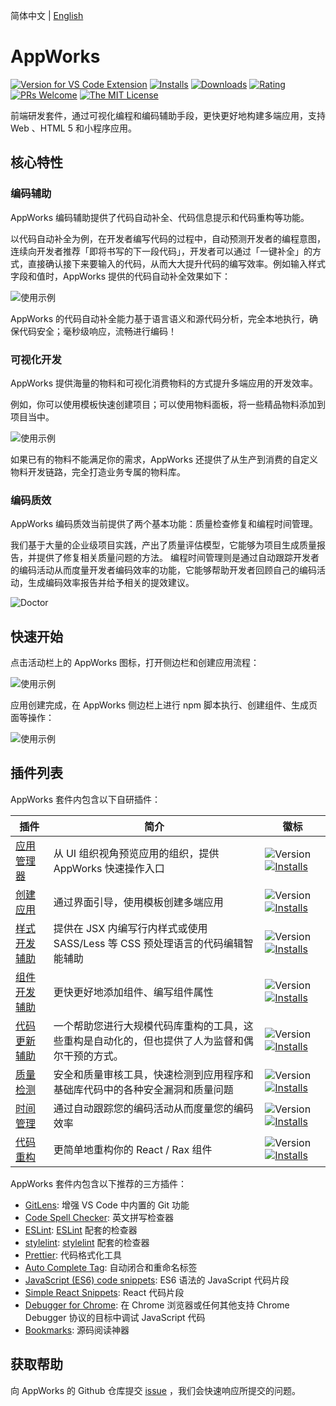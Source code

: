 简体中文 | [English](https://github.com/appworks-lab/appworks/blob/master/extensions/appworks/README.md)

# AppWorks

[![Version for VS Code Extension](https://vsmarketplacebadge.apphb.com/version-short/iceworks-team.iceworks.svg?logo=visual-studio-code)](https://marketplace.visualstudio.com/items?itemName=iceworks-team.iceworks)
[![Installs](https://vsmarketplacebadge.apphb.com/installs-short/iceworks-team.iceworks.svg)](https://marketplace.visualstudio.com/items?itemName=iceworks-team.iceworks)
[![Downloads](https://vsmarketplacebadge.apphb.com/downloads-short/iceworks-team.iceworks.svg)](https://marketplace.visualstudio.com/items?itemName=iceworks-team.iceworks)
[![Rating](https://vsmarketplacebadge.apphb.com/rating-star/iceworks-team.iceworks.svg)](https://marketplace.visualstudio.com/items?itemName=iceworks-team.iceworks&ssr=false#review-details)
[![PRs Welcome](https://img.shields.io/badge/PRs-welcome-brightgreen.svg)](https://github.com/appworks-lab/appworks/pulls)
[![The MIT License](https://img.shields.io/badge/license-MIT-blue.svg)](http://opensource.org/licenses/MIT)

前端研发套件，通过可视化编程和编码辅助手段，更快更好地构建多端应用，支持 Web 、HTML 5 和小程序应用。

## 核心特性

### 编码辅助

AppWorks 编码辅助提供了代码自动补全、代码信息提示和代码重构等功能。

以代码自动补全为例，在开发者编写代码的过程中，自动预测开发者的编程意图，连续向开发者推荐「即将书写的下一段代码」，开发者可以通过「一键补全」的方式，直接确认接下来要输入的代码，从而大大提升代码的编写效率。例如输入样式字段和值时，AppWorks 提供的代码自动补全效果如下：

![使用示例](https://user-images.githubusercontent.com/56879942/87412958-3895e700-c5fc-11ea-88e2-3e3e78a07f9e.gif)

AppWorks 的代码自动补全能力基于语言语义和源代码分析，完全本地执行，确保代码安全；毫秒级响应，流畅进行编码！

### 可视化开发

AppWorks 提供海量的物料和可视化消费物料的方式提升多端应用的开发效率。

例如，你可以使用模板快速创建项目；可以使用物料面板，将一些精品物料添加到项目当中。

![使用示例](https://user-images.githubusercontent.com/56879942/88197928-b8aff280-cc75-11ea-816d-1c609bc90878.gif)

如果已有的物料不能满足你的需求，AppWorks 还提供了从生产到消费的自定义物料开发链路，完全打造业务专属的物料库。

### 编码质效

AppWorks 编码质效当前提供了两个基本功能：质量检查修复和编程时间管理。

我们基于大量的企业级项目实践，产出了质量评估模型，它能够为项目生成质量报告，并提供了修复相关质量问题的方法。
编程时间管理则是通过自动跟踪开发者的编码活动从而度量开发者编码效率的功能，它能够帮助开发者回顾自己的编码活动，生成编码效率报告并给予相关的提效建议。

![Doctor](https://img.alicdn.com/imgextra/i4/O1CN01FNcqIN1orpTya1lj8_!!6000000005279-2-tps-746-387.png)

## 快速开始

点击活动栏上的 AppWorks 图标，打开侧边栏和创建应用流程：

![使用示例](https://img.alicdn.com/imgextra/i1/O1CN010M4ptc1m2Poa9hcxi_!!6000000004896-2-tps-2880-1754.png)

应用创建完成，在 AppWorks 侧边栏上进行 npm 脚本执行、创建组件、生成页面等操作：

![使用示例](https://img.alicdn.com/imgextra/i3/O1CN01Jy7KnX1KzDQ8Ifxkk_!!6000000001234-2-tps-2880-1754.png)

## 插件列表

AppWorks 套件内包含以下自研插件：

插件 | 简介 | 徽标
--------- | ------- | ---------
[应用管理器](https://marketplace.visualstudio.com/items?itemName=iceworks-team.iceworks-app) | 从 UI 组织视角预览应用的组织，提供 AppWorks 快速操作入口 | ![Version](https://vsmarketplacebadge.apphb.com/version-short/iceworks-team.iceworks-app.svg) [![Installs](https://vsmarketplacebadge.apphb.com/installs-short/iceworks-team.iceworks-app.svg)](https://marketplace.visualstudio.com/items?itemName=iceworks-team.iceworks-app)
[创建应用](https://marketplace.visualstudio.com/items?itemName=iceworks-team.iceworks-project-creator) | 通过界面引导，使用模板创建多端应用 | ![Version](https://vsmarketplacebadge.apphb.com/version-short/iceworks-team.iceworks-project-creator.svg) [![Installs](https://vsmarketplacebadge.apphb.com/installs-short/iceworks-team.iceworks-project-creator.svg)](https://marketplace.visualstudio.com/items?itemName=iceworks-team.iceworks-project-creator)
[样式开发辅助](https://marketplace.visualstudio.com/items?itemName=iceworks-team.iceworks-style-helper) | 提供在 JSX 内编写行内样式或使用 SASS/Less 等 CSS 预处理语言的代码编辑智能辅助 | ![Version](https://vsmarketplacebadge.apphb.com/version-short/iceworks-team.iceworks-style-helper.svg) [![Installs](https://vsmarketplacebadge.apphb.com/installs-short/iceworks-team.iceworks-style-helper.svg)](https://marketplace.visualstudio.com/items?itemName=iceworks-team.iceworks-style-helper)
[组件开发辅助](https://marketplace.visualstudio.com/items?itemName=iceworks-team.iceworks-material-helper) | 更快更好地添加组件、编写组件属性 | ![Version](https://vsmarketplacebadge.apphb.com/version-short/iceworks-team.iceworks-material-helper.svg) [![Installs](https://vsmarketplacebadge.apphb.com/installs-short/iceworks-team.iceworks-material-helper.svg)](https://marketplace.visualstudio.com/items?itemName=iceworks-team.iceworks-material-helper)
[代码更新辅助](https://marketplace.visualstudio.com/items?itemName=iceworks-team.iceworks-codemod) | 一个帮助您进行大规模代码库重构的工具，这些重构是自动化的，但也提供了人为监督和偶尔干预的方式。 | ![Version](https://vsmarketplacebadge.apphb.com/version-short/iceworks-team.iceworks-codemod.svg) [![Installs](https://vsmarketplacebadge.apphb.com/installs-short/iceworks-team.iceworks-codemod.svg)](https://marketplace.visualstudio.com/items?itemName=iceworks-team.iceworks-codemod)
[质量检测](https://marketplace.visualstudio.com/items?itemName=iceworks-team.iceworks-doctor) | 安全和质量审核工具，快速检测到应用程序和基础库代码中的各种安全漏洞和质量问题 | ![Version](https://vsmarketplacebadge.apphb.com/version-short/iceworks-team.doctor.svg) [![Installs](https://vsmarketplacebadge.apphb.com/installs-short/iceworks-team.doctor.svg)](https://marketplace.visualstudio.com/items?itemName=iceworks-team.doctor)
[时间管理](https://marketplace.visualstudio.com/items?itemName=iceworks-team.iceworks-time-master) | 通过自动跟踪您的编码活动从而度量您的编码效率 | ![Version](https://vsmarketplacebadge.apphb.com/version-short/iceworks-team.iceworks-time-master.svg) [![Installs](https://vsmarketplacebadge.apphb.com/installs-short/iceworks-team.iceworks-time-master.svg)](https://marketplace.visualstudio.com/items?itemName=iceworks-team.iceworks-time-master)
[代码重构](https://marketplace.visualstudio.com/items?itemName=iceworks-team.iceworks-refactor) | 更简单地重构你的 React / Rax 组件 | ![Version](https://vsmarketplacebadge.apphb.com/version-short/iceworks-team.iceworks-refactor.svg) [![Installs](https://vsmarketplacebadge.apphb.com/installs-short/iceworks-team.iceworks-refactor.svg)](https://marketplace.visualstudio.com/items?itemName=iceworks-team.iceworks-refactor)

AppWorks 套件内包含以下推荐的三方插件：

- [GitLens](https://marketplace.visualstudio.com/items?itemName=eamodio.gitlens): 增强 VS Code 中内置的 Git 功能
- [Code Spell Checker](https://marketplace.visualstudio.com/items?itemName=streetsidesoftware.code-spell-checker): 英文拼写检查器
- [ESLint](https://marketplace.visualstudio.com/items?itemName=dbaeumer.vscode-eslint): [ESLint](https://eslint.org/) 配套的检查器
- [stylelint](https://marketplace.visualstudio.com/items?itemName=stylelint.vscode-stylelint): [stylelint](https://stylelint.io/) 配套的检查器
- [Prettier](https://marketplace.visualstudio.com/items?itemName=esbenp.prettier-vscode): 代码格式化工具
- [Auto Complete Tag](https://marketplace.visualstudio.com/items?itemName=formulahendry.auto-complete-tag): 自动闭合和重命名标签
- [JavaScript (ES6) code snippets](https://marketplace.visualstudio.com/items?itemName=xabikos.JavaScriptSnippets): ES6 语法的 JavaScript 代码片段
- [Simple React Snippets](https://marketplace.visualstudio.com/items?itemName=burkeholland.simple-react-snippets): React 代码片段
- [Debugger for Chrome](https://marketplace.visualstudio.com/items?itemName=msjsdiag.debugger-for-chrome): 在 Chrome 浏览器或任何其他支持 Chrome Debugger 协议的目标中调试 JavaScript 代码
- [Bookmarks](https://marketplace.visualstudio.com/items?itemName=alefragnani.Bookmarks): 源码阅读神器

## 获取帮助

向 AppWorks 的 Github 仓库提交 [issue](https://github.com/appworks-lab/appworks/issues/new) ，我们会快速响应所提交的问题。
